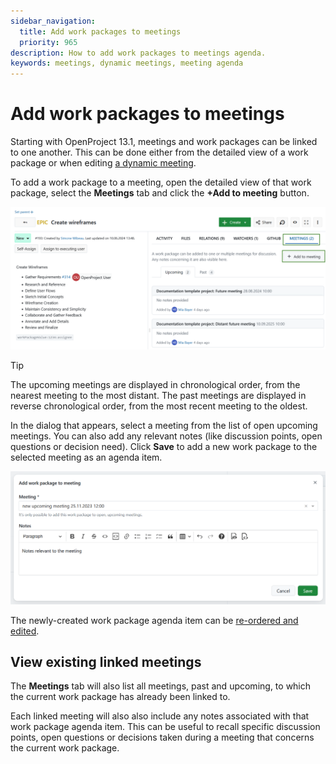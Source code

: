 ```yaml
---
sidebar_navigation:
  title: Add work packages to meetings
  priority: 965
description: How to add work packages to meetings agenda.
keywords: meetings, dynamic meetings, meeting agenda
---
```


# Add work packages to meetings

Starting with OpenProject 13.1, meetings and work packages can be linked to one another. This can be done either from the detailed view of a work package or when editing [a dynamic meeting](../../meetings/dynamic-meetings/#add-a-work-package-to-the-agenda).

To add a work package to a meeting, open the detailed view of that work package, select the **Meetings** tab and click the **+Add to meeting** button.

![Add a work package to a meeting in OpenProject](openproject_user_guide_add_wp_to_meeting.png)

> [!TIP]
> The upcoming meetings are displayed in chronological order, from the nearest meeting to the most distant.
The past meetings are displayed in reverse chronological order, from the most recent meeting to the oldest.

In the dialog that appears, select a meeting from the list of open upcoming meetings. You can also add any relevant notes (like discussion points, open questions or decision need). Click **Save** to add a new work package to the selected meeting as an agenda item.

![Add a work package to a new meeting](openproject_user_guide_meeting_dialogue.png)

The newly-created work package agenda item can be [re-ordered and edited](../../meetings/dynamic-meetings/#edit-a-meeting).

## View existing linked meetings

The **Meetings** tab will also list all meetings, past and upcoming, to which the current work package has already been linked to.

Each linked meeting will also also include any notes associated with that work package agenda item. This can be useful to recall specific discussion points, open questions or decisions taken during a meeting that concerns the current work package.
